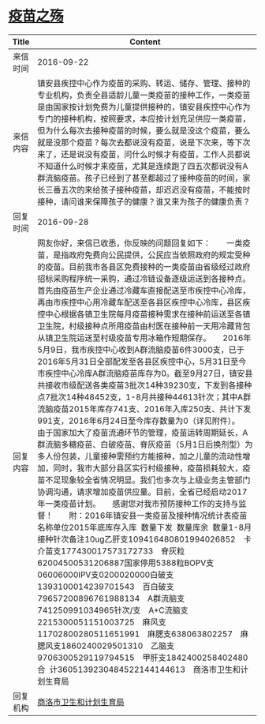 # <a href="http://www.shangluo.gov.cn/zmhd/ldxxxx.jsp?urltype=leadermail.LeaderMailContentUrl&wbtreeid=1112&leadermailid=3837">疫苗之殇</a>
| Title |                                                                                                                                                                                                                                                                                                                                                                                                                                                                                                                                                     Content                                                                                                                                                                                                                                                                                                                                                                                                                                                                                                                                                     |
|:-----:|-----------------------------------------------------------------------------------------------------------------------------------------------------------------------------------------------------------------------------------------------------------------------------------------------------------------------------------------------------------------------------------------------------------------------------------------------------------------------------------------------------------------------------------------------------------------------------------------------------------------------------------------------------------------------------------------------------------------------------------------------------------------------------------------------------------------------------------------------------------------------------------------------------------------------------------------------------------------------------------------------------------------------------------------------------------------------------------------------------------------|
| 来信时间  | 2016-09-22                                                                                                                                                                                                                                                                                                                                                                                                                                                                                                                                                                                                                                                                                                                                                                                                                                                                                                                                                                                                                                                                                                      |
| 来信内容  | 镇安县疾控中心作为疫苗的采购、转运、储存、管理、接种的专业机构，负责全县适龄儿童一类疫苗的接种工作，一类疫苗是由国家按计划免费为儿童提供接种的，镇安县疾控中心作为专门的接种机构，按照要求，本应按计划充足供应一类疫苗，但为什么每次去接种疫苗的时候，要么就是没这个疫苗，要么就是没那个疫苗？每次去都说没有疫苗，说是下次来，等下次来了，还是说没有疫苗，问什么时候才有疫苗，工作人员都说不知道什么时候才来疫苗，尤其是连续跑了四五次都说没有A群流脑疫苗。孩子已经到了甚至都超过了接种疫苗的时间，家长三番五次的来给孩子接种疫苗，却迟迟没有疫苗，不能按时接种，请问谁来保障孩子的健康？谁又来为孩子的健康负责？                                                                                                                                                                                                                                                                                                                                                                                                                                                                                                                                                                                                                                                                                                                                                                                                       |
| 回复时间  | 2016-09-28                                                                                                                                                                                                                                                                                                                                                                                                                                                                                                                                                                                                                                                                                                                                                                                                                                                                                                                                                                                                                                                                                                      |
| 回复内容  | 网友你好，来信已收悉，你反映的问题回复如下：　　一类疫苗，是指政府免费向公民提供，公民应当依照政府的规定受种的疫苗。目前我市各县区免费接种的一类疫苗由省级经过政府招标采购程序统一采购，通过冷链设备逐级运送到各接种点。首先由疫苗生产企业通过冷藏车直接配送至市疾控中心冷库，再由市疾控中心用冷藏车配送至各县区疾控中心冷库，县区疾控中心根据各镇卫生院每月疫苗接种需求在接种前运送至各镇卫生院，村级接种点所用疫苗由村医在接种前一天用冷藏背包从镇卫生院运送至村级疫苗专用冰箱作短期保存。　　2016年5月9日，我市疾控中心收到A群流脑疫苗6件3000支，已于2016年5月31日全部配发至各县区疾控中心，5月31日至今市疾控中心冷库A群流脑疫苗库存为0。截至9月27日，镇安县共接收市级配送各类疫苗3批次14种39230支，下发到各接种点7批次14种48452支，1-8月共接种44613针次；其中A群流脑疫苗2015年库存741支、2016年入库250支、共计下发991支，2016年6月24日至今库存数量为0（详见附件）。　　由于国家加大了疫苗流通环节的管理，疫苗运转周期延长，A群流脑多糖疫苗、白破疫苗、脊灰疫苗（5月1日后换剂型）为多人份包装，儿童接种需预约方能接种，加之儿童的流动性增加，同时，我市大部分县区实行村级接种，疫苗损耗较大，疫苗不足现象较全省情况明显。我们也多次与上级业务主管部门协调沟通，请求增加疫苗供应量。目前，全省已经启动2017年一类疫苗计划。　　感谢您对我市预防接种工作的支持与监督！　　附：2016年镇安县一类疫苗及接种情况统计表疫苗名称单位2015年底库存入库  数量下发  数量库余  数量1-8月接种针次备注10ug乙肝支109416480801994026852　卡介苗支177430017573172733　脊灰粒62004500531206887国家停用5388粒BOPV支06006000IPV支0200020000白破支1393100014239701543　百白破支79657200896761988134　A群流脑支741250991034965针次/支　A+C流脑支2215300051151003725　麻风支11702800280511651991　麻腮支638063802257　麻腮风支1860240029501310　乙脑支9706300529119794515　甲肝支1842400258402480　合  计3605139230484522144144613　商洛市卫生和计划生育局 |
| 回复机构  | <a href="../../category/agencies/商洛市卫生和计划生育局.md">商洛市卫生和计划生育局</a>                                                                                                                                                                                                                                                                                                                                                                                                                                                                                                                                                                                                                                                                                                                                                                                                                                                                                                                                                                                                                                                |